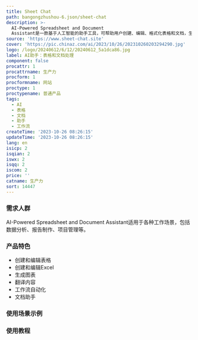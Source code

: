 ```yaml
---
title: Sheet Chat
path: bangongzhushou-6.json/sheet-chat
description: >-
  AI-Powered Spreadsheet and Document
  Assistant是一款基于人工智能的助手工具，可帮助用户创建、编辑、格式化表格和文档，生成图表，并提供内容翻译功能。它能够提升工作流程的效率。
source: 'https://www.sheet-chat.site'
cover: 'https://pic.chinaz.com/ai/2023/10/26/202310260203294290.jpg'
logo: /logo/20240612/6/12/20240612_5a1dca86.jpg
label: AI助手：表格和文档处理
component: false
procattr: 1
procattrname: 生产力
procform: 1
procformname: 网站
proctype: 1
proctypename: 普通产品
tags:
  - AI
  - 表格
  - 文档
  - 助手
  - 工作流
createTime: '2023-10-26 08:26:15'
updateTime: '2023-10-26 08:26:15'
lang: en
isicp: 2
isqian: 2
iswx: 2
isqq: 2
iscom: 2
price: ''
catname: 生产力
sort: 14447
---
```




### 需求人群
AI-Powered Spreadsheet and Document Assistant适用于各种工作场景，包括数据分析、报告制作、项目管理等。

### 产品特色
- 创建和编辑表格
- 创建和编辑Excel
- 生成图表
- 翻译内容
- 工作流自动化
- 文档助手

### 使用场景示例


### 使用教程


  
